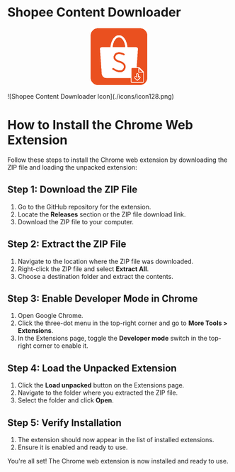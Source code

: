 # Shopee Content Downloader
<p align="center">
  <img src="./icons/icon128.png" alt="Shopee Content Downloader Icon">
</p>
![Shopee Content Downloader Icon](./icons/icon128.png)

# How to Install the Chrome Web Extension

Follow these steps to install the Chrome web extension by downloading the ZIP file and loading the unpacked extension:

## Step 1: Download the ZIP File
1. Go to the GitHub repository for the extension.
2. Locate the **Releases** section or the ZIP file download link.
3. Download the ZIP file to your computer.

## Step 2: Extract the ZIP File
1. Navigate to the location where the ZIP file was downloaded.
2. Right-click the ZIP file and select **Extract All**.
3. Choose a destination folder and extract the contents.

## Step 3: Enable Developer Mode in Chrome
1. Open Google Chrome.
2. Click the three-dot menu in the top-right corner and go to **More Tools > Extensions**.
3. In the Extensions page, toggle the **Developer mode** switch in the top-right corner to enable it.

## Step 4: Load the Unpacked Extension
1. Click the **Load unpacked** button on the Extensions page.
2. Navigate to the folder where you extracted the ZIP file.
3. Select the folder and click **Open**.

## Step 5: Verify Installation
1. The extension should now appear in the list of installed extensions.
2. Ensure it is enabled and ready to use.

You're all set! The Chrome web extension is now installed and ready to use.